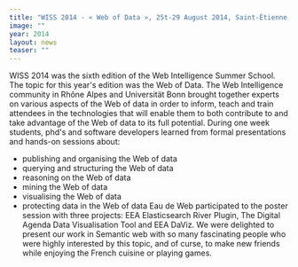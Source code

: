 ```yaml
---
title: "WISS 2014 - « Web of Data », 25t-29 August 2014, Saint-Étienne, France"
image: ""
year: 2014
layout: news
teaser: ""
---
```


WISS 2014 was the sixth edition of the Web Intelligence Summer School. The topic for this year's edition was the Web of Data. The Web Intelligence community in Rhône Alpes and Universität Bonn brought together experts on various aspects of the Web of data in order to inform, teach and train attendees in the technologies that will enable them to both contribute to and take advantage of the Web of data to its full potential. During one week students, phd's and software developers learned from formal presentations and hands-on sessions about:
 * publishing and organising the Web of data
 * querying and structuring the Web of data
 * reasoning on the Web of data
 * mining the Web of data
 * visualising the Web of data
 * protecting data in the Web of data
Eau de Web participated to the poster session with three projects: EEA Elasticsearch River Plugin, The Digital Agenda Data Visualisation Tool and EEA DaViz. We were delighted to present our work in Semantic web with so many fascinating people who were highly interested by this topic, and of curse, to make new friends while enjoying the French cuisine or playing games.
